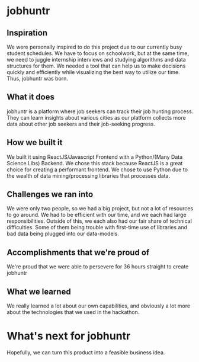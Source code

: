 # jobhuntr

## Inspiration

We were personally inspired to do this project due to our currently busy student schedules. We have to focus on schoolwork, but at the same time, we need to juggle internship interviews and studying algorithms and data structures for them. We needed a tool that can help us to make decisions quickly and efficiently while visualizing the best way to utilize our time. Thus, jobhuntr was born.

## What it does

jobhuntr is a platform where job seekers can track their job hunting process. They can learn insights about various cities as our platform collects more data about other job seekers and their job-seeking progress.

## How we built it

We built it using ReactJS/Javascript Frontend with a Python/(Many Data Science Libs) Backend. We chose this stack because ReactJS is a great choice for creating a performant frontend. We chose to use Python due to the wealth of data mining/processing libraries that processes data.

## Challenges we ran into

We were only two people, so we had a big project, but not a lot of resources to go around. We had to be efficient with our time, and we each had large responsibilities. Outside of this, we each also had our fair share of technical difficulties. Some of them being trouble with first-time use of libraries and bad data being plugged into our data-models.

## Accomplishments that we're proud of

We're proud that we were able to persevere for 36 hours straight to create jobhuntr

## What we learned

We really learned a lot about our own capabilities, and obviously a lot more about the technologies that we used in the hackathon.

# What's next for jobhuntr

Hopefully, we can turn this product into a feasible business idea.
